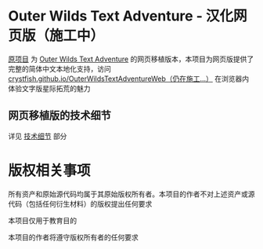 # Outer Wilds Text Adventure - 汉化网页版（施工中）

[原项目](https://github.com/Hawkbat/OuterWildsTextAdventureWeb) 为 [Outer Wilds Text Adventure](https://www.mobiusdigitalgames.com/outer-wilds-text-adventure.html) 的网页移植版本，本项目为网页版提供了完整的简体中文本地化支持，访问 [crystfish.github.io/OuterWildsTextAdventureWeb（仍在施工...）](crystfish.github.io/OuterWildsTextAdventureWeb/) 在浏览器内体验文字版星际拓荒的魅力

## 网页移植版的技术细节

详见 [技术细节](https://github.com/CrystFish/OuterWildsTextAdventureWeb/blob/main/Technical_Details.md) 部分

# 版权相关事项

所有资产和原始源代码均属于其原始版权所有者。本项目的作者不对上述资产或源代码（包括任何衍生材料）的版权提出任何要求

本项目仅用于教育目的

本项目的作者将遵守版权所有者的任何要求
